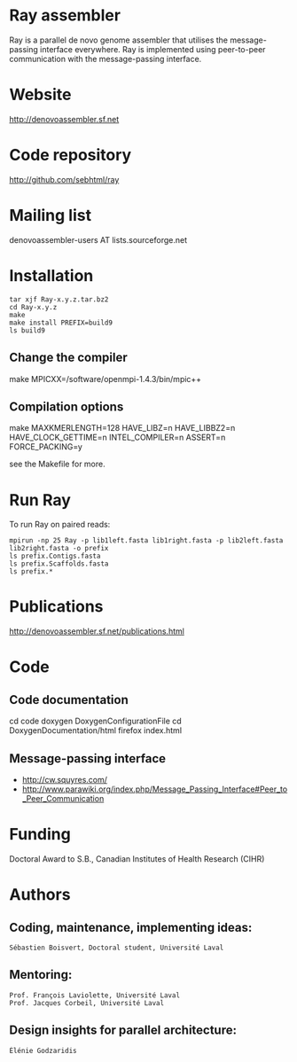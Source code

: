 # Ray assembler

Ray is a parallel de novo genome assembler that utilises the message-passing interface everywhere.
Ray is implemented using peer-to-peer communication with the message-passing interface.


# Website

http://denovoassembler.sf.net


# Code repository

http://github.com/sebhtml/ray

# Mailing list

denovoassembler-users AT lists.sourceforge.net

# Installation




	tar xjf Ray-x.y.z.tar.bz2
	cd Ray-x.y.z
	make
	make install PREFIX=build9
	ls build9


## Change the compiler

make MPICXX=/software/openmpi-1.4.3/bin/mpic++

## Compilation options

make MAXKMERLENGTH=128 HAVE_LIBZ=n HAVE_LIBBZ2=n HAVE_CLOCK_GETTIME=n INTEL_COMPILER=n ASSERT=n FORCE_PACKING=y

see the Makefile for more.


# Run Ray

To run Ray on paired reads:

	mpirun -np 25 Ray -p lib1left.fasta lib1right.fasta -p lib2left.fasta lib2right.fasta -o prefix
	ls prefix.Contigs.fasta
	ls prefix.Scaffolds.fasta
	ls prefix.*

# Publications

http://denovoassembler.sf.net/publications.html

# Code

## Code documentation

cd code
doxygen DoxygenConfigurationFile
cd DoxygenDocumentation/html
firefox index.html


## Message-passing interface

- http://cw.squyres.com/
- http://www.parawiki.org/index.php/Message_Passing_Interface#Peer_to_Peer_Communication

# Funding

Doctoral Award to S.B., Canadian Institutes of Health Research (CIHR)

# Authors


## Coding, maintenance, implementing ideas:

	Sébastien Boisvert, Doctoral student, Université Laval


## Mentoring:

	Prof. François Laviolette, Université Laval
	Prof. Jacques Corbeil, Université Laval


## Design insights for parallel architecture:

	Élénie Godzaridis

	
